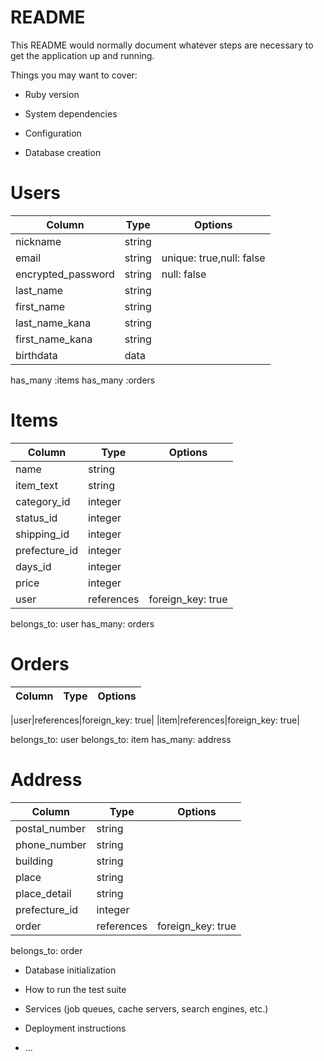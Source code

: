 # README

This README would normally document whatever steps are necessary to get the
application up and running.

Things you may want to cover:

* Ruby version

* System dependencies

* Configuration

* Database creation
# Users
|Column|Type|Options|
|------|----|-------|
|nickname|string||
|email|string|unique: true,null: false|
|encrypted_password|string|null: false|
|last_name|string|
|first_name|string|
|last_name_kana|string|
|first_name_kana|string|
|birthdata|data|
has_many :items
has_many :orders



# Items
|Column|Type|Options|
|------|----|-------|
|name|string|
|item_text|string|
|category_id|integer|
|status_id|integer|
|shipping_id|integer|
|prefecture_id|integer|
|days_id|integer|
|price|integer|
|user|references|foreign_key: true|

belongs_to: user
has_many: orders
    
  # Orders
|Column|Type|Options|
|------|----|-------|

|user|references|foreign_key: true|
|item|references|foreign_key: true|

belongs_to: user
belongs_to: item
has_many: address

  # Address

|Column|Type|Options|
|------|----|-------|
|postal_number|string|
|phone_number|string|
|building|string|
|place|string|
|place_detail|string|
|prefecture_id|integer|
|order|references|foreign_key: true|

belongs_to: order
      
* Database initialization

* How to run the test suite

* Services (job queues, cache servers, search engines, etc.)

* Deployment instructions

* ...
